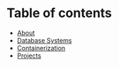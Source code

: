 # Table of contents

* [About](README.md)
* [Database Systems](database-systems.md)
* [Containerization](containerization.md)
* [Projects](projects.md)

